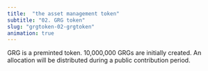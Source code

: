 ```yaml
---
title:  "the asset management token"
subtitle: "02. GRG token"
slug: "grgtoken-02-grgtoken"
animation: true
---
```


GRG is a preminted token. 10,000,000 GRGs are initially created. An allocation will be distributed during a public contribution period.
